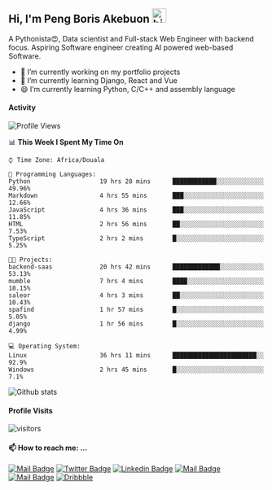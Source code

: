  ## Hi, I'm Peng Boris Akebuon <img src="https://user-images.githubusercontent.com/1303154/88677602-1635ba80-d120-11ea-84d8-d263ba5fc3c0.gif" width="28px" alt="hi">

 A Pythonista😍, Data scientist and Full-stack Web Engineer with backend focus. Aspiring Software engineer creating AI powered web-based Software.
- 🔭 I’m currently working on my portfolio projects
- 🌱 I’m currently learning Django, React and Vue
- 😄 I’m currently learning Python, C/C++ and assembly language

#### Activity
<!--START_SECTION:waka-->
![Profile Views](http://img.shields.io/badge/Profile%20Views-28-blue)

📊 **This Week I Spent My Time On** 

```text
⌚︎ Time Zone: Africa/Douala

💬 Programming Languages: 
Python                   19 hrs 28 mins      ████████████░░░░░░░░░░░░░   49.96% 
Markdown                 4 hrs 55 mins       ███░░░░░░░░░░░░░░░░░░░░░░   12.66% 
JavaScript               4 hrs 36 mins       ███░░░░░░░░░░░░░░░░░░░░░░   11.85% 
HTML                     2 hrs 56 mins       ██░░░░░░░░░░░░░░░░░░░░░░░   7.53% 
TypeScript               2 hrs 2 mins        █░░░░░░░░░░░░░░░░░░░░░░░░   5.25%

🐱‍💻 Projects: 
backend-saas             20 hrs 42 mins      █████████████░░░░░░░░░░░░   53.13% 
mumble                   7 hrs 4 mins        ████░░░░░░░░░░░░░░░░░░░░░   18.15% 
saleor                   4 hrs 3 mins        ██░░░░░░░░░░░░░░░░░░░░░░░   10.43% 
spafind                  1 hr 57 mins        █░░░░░░░░░░░░░░░░░░░░░░░░   5.05% 
django                   1 hr 56 mins        █░░░░░░░░░░░░░░░░░░░░░░░░   4.99%

💻 Operating System: 
Linux                    36 hrs 11 mins      ███████████████████████░░   92.9% 
Windows                  2 hrs 45 mins       █░░░░░░░░░░░░░░░░░░░░░░░░   7.1%

```


<!--END_SECTION:waka-->


![Github stats](https://github-readme-stats.vercel.app/api?username=itzomen&theme=vue&show_icons=true&count_private=true)
 
 #### Profile Visits 

![visitors](https://visitor-badge.glitch.me/badge?page_id=itzomen)

#### 📫 How to reach me: ...

[![Mail Badge](https://img.shields.io/badge/-itzomen-c0392b?style=flat&labelColor=c0392b&logo=gmail&logoColor=white)](mailto:peng.akebuon2468@gmail.com)
[![Twitter Badge](https://img.shields.io/badge/-@itz_omen-1ca0f1?style=flat&labelColor=1ca0f1&logo=twitter&logoColor=white&link=https://twitter.com/itz_omen)](https://twitter.com/itz_omen/) [![Linkedin Badge](https://img.shields.io/badge/-Peng_Boris_Akebuon-0e76a8?style=flat&labelColor=0e76a8&logo=linkedin&logoColor=white)](https://www.linkedin.com/in/peng-boris-akebuon-0b8ba0195/)
 [![Mail Badge](https://img.shields.io/badge/-Academy_Omen-e74c3c?style=flat&labelColor=e74c3c&logo=youtube&logoColor=white)](https://www.youtube.com/channel/UCknaAfNfqKQDQFnqP2zMA6A)  [![Mail Badge](https://img.shields.io/badge/-@itz_an_omen-5851DB?style=flat&labelColor=5851DB&logo=instagram&logoColor=white)](https://instagram.com/itz_an_omen)  [![Dribbble](https://img.shields.io/badge/-itzomen-ea4c89?style=flat&label&logo=dribbble&logoColor=white)](https://dribbble.com/itzomen)
